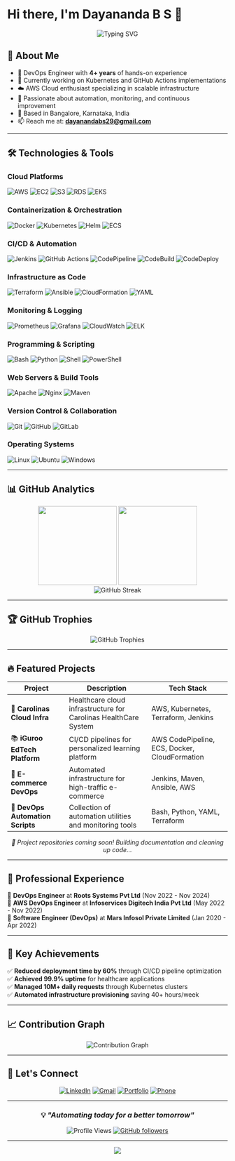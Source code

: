 # Hi there, I'm Dayananda B S 👋

<div align="center">
  <img src="https://readme-typing-svg.demolab.com?font=Fira+Code&weight=500&size=22&pause=1000&color=6C63FF&center=true&vCenter=true&width=435&lines=DevOps+Engineer;AWS+Cloud;Kubernetes;Terraform;Docker;Ansible;MontitoringTools;CI%2FCD+Automation;Infrastructure+as+Code" alt="Typing SVG" />
</div>

## 🚀 About Me

- 🔭 DevOps Engineer with **4+ years** of hands-on experience
- 🌱 Currently working on Kubernetes and GitHub Actions implementations
- ☁️ AWS Cloud enthusiast specializing in scalable infrastructure
- 🎯 Passionate about automation, monitoring, and continuous improvement
- 📍 Based in Bangalore, Karnataka, India
- 📫 Reach me at: **dayanandabs29@gmail.com**

---

## 🛠️ Technologies & Tools

### Cloud Platforms
<p align="left">
<img src="https://img.shields.io/badge/AWS-FF9900?style=for-the-badge&logo=amazonaws&logoColor=white" alt="AWS"/>
<img src="https://img.shields.io/badge/Amazon_EC2-FF9900?style=for-the-badge&logo=amazonec2&logoColor=white" alt="EC2"/>
<img src="https://img.shields.io/badge/Amazon_S3-569A31?style=for-the-badge&logo=amazons3&logoColor=white" alt="S3"/>
<img src="https://img.shields.io/badge/Amazon_RDS-527FFF?style=for-the-badge&logo=amazonrds&logoColor=white" alt="RDS"/>
<img src="https://img.shields.io/badge/Amazon_EKS-FF9900?style=for-the-badge&logo=amazoneks&logoColor=white" alt="EKS"/>
</p>

### Containerization & Orchestration
<p align="left">
<img src="https://img.shields.io/badge/Docker-2496ED?style=for-the-badge&logo=docker&logoColor=white" alt="Docker"/>
<img src="https://img.shields.io/badge/Kubernetes-326CE5?style=for-the-badge&logo=kubernetes&logoColor=white" alt="Kubernetes"/>
<img src="https://img.shields.io/badge/Helm-0F1689?style=for-the-badge&logo=helm&logoColor=white" alt="Helm"/>
<img src="https://img.shields.io/badge/Amazon_ECS-FF9900?style=for-the-badge&logo=amazonecs&logoColor=white" alt="ECS"/>
</p>

### CI/CD & Automation
<p align="left">
<img src="https://img.shields.io/badge/Jenkins-D24939?style=for-the-badge&logo=jenkins&logoColor=white" alt="Jenkins"/>
<img src="https://img.shields.io/badge/GitHub_Actions-2088FF?style=for-the-badge&logo=github-actions&logoColor=white" alt="GitHub Actions"/>
<img src="https://img.shields.io/badge/AWS_CodePipeline-FF9900?style=for-the-badge&logo=amazonaws&logoColor=white" alt="CodePipeline"/>
<img src="https://img.shields.io/badge/AWS_CodeBuild-FF9900?style=for-the-badge&logo=amazonaws&logoColor=white" alt="CodeBuild"/>
<img src="https://img.shields.io/badge/AWS_CodeDeploy-FF9900?style=for-the-badge&logo=amazonaws&logoColor=white" alt="CodeDeploy"/>
</p>

### Infrastructure as Code
<p align="left">
<img src="https://img.shields.io/badge/Terraform-7B42BC?style=for-the-badge&logo=terraform&logoColor=white" alt="Terraform"/>
<img src="https://img.shields.io/badge/Ansible-EE0000?style=for-the-badge&logo=ansible&logoColor=white" alt="Ansible"/>
<img src="https://img.shields.io/badge/AWS_CloudFormation-FF9900?style=for-the-badge&logo=amazonaws&logoColor=white" alt="CloudFormation"/>
<img src="https://img.shields.io/badge/YAML-CB171E?style=for-the-badge&logo=yaml&logoColor=white" alt="YAML"/>
</p>

### Monitoring & Logging
<p align="left">
<img src="https://img.shields.io/badge/Prometheus-E6522C?style=for-the-badge&logo=prometheus&logoColor=white" alt="Prometheus"/>
<img src="https://img.shields.io/badge/Grafana-F46800?style=for-the-badge&logo=grafana&logoColor=white" alt="Grafana"/>
<img src="https://img.shields.io/badge/Amazon_CloudWatch-FF9900?style=for-the-badge&logo=amazoncloudwatch&logoColor=white" alt="CloudWatch"/>
<img src="https://img.shields.io/badge/Elastic_Stack-005571?style=for-the-badge&logo=elasticsearch&logoColor=white" alt="ELK"/>
</p>

### Programming & Scripting
<p align="left">
<img src="https://img.shields.io/badge/Bash-4EAA25?style=for-the-badge&logo=gnu-bash&logoColor=white" alt="Bash"/>
<img src="https://img.shields.io/badge/Python-3776AB?style=for-the-badge&logo=python&logoColor=white" alt="Python"/>
<img src="https://img.shields.io/badge/Shell_Script-121011?style=for-the-badge&logo=gnu-bash&logoColor=white" alt="Shell"/>
<img src="https://img.shields.io/badge/PowerShell-5391FE?style=for-the-badge&logo=powershell&logoColor=white" alt="PowerShell"/>
</p>

### Web Servers & Build Tools
<p align="left">
<img src="https://img.shields.io/badge/Apache-D22128?style=for-the-badge&logo=apache&logoColor=white" alt="Apache"/>
<img src="https://img.shields.io/badge/Nginx-009639?style=for-the-badge&logo=nginx&logoColor=white" alt="Nginx"/>
<img src="https://img.shields.io/badge/Apache_Maven-C71A36?style=for-the-badge&logo=apache-maven&logoColor=white" alt="Maven"/>
</p>

### Version Control & Collaboration
<p align="left">
<img src="https://img.shields.io/badge/Git-F05032?style=for-the-badge&logo=git&logoColor=white" alt="Git"/>
<img src="https://img.shields.io/badge/GitHub-100000?style=for-the-badge&logo=github&logoColor=white" alt="GitHub"/>
<img src="https://img.shields.io/badge/GitLab-330F63?style=for-the-badge&logo=gitlab&logoColor=white" alt="GitLab"/>
</p>

### Operating Systems
<p align="left">
<img src="https://img.shields.io/badge/Linux-FCC624?style=for-the-badge&logo=linux&logoColor=black" alt="Linux"/>
<img src="https://img.shields.io/badge/Ubuntu-E95420?style=for-the-badge&logo=ubuntu&logoColor=white" alt="Ubuntu"/>
<img src="https://img.shields.io/badge/Windows-0078D6?style=for-the-badge&logo=windows&logoColor=white" alt="Windows"/>
</p>

---

## 📊 GitHub Analytics

<div align="center">
  <img height="180em" src="https://github-readme-stats.vercel.app/api?username=Dayaawsdevops&show_icons=true&theme=tokyonight&include_all_commits=true&count_private=true"/>
  <img height="180em" src="https://github-readme-stats.vercel.app/api/top-langs/?username=Dayaawsdevops&layout=compact&langs_count=8&theme=tokyonight"/>
</div>

<div align="center">
  <img src="https://github-readme-streak-stats.herokuapp.com/?user=Dayaawsdevops&theme=tokyonight" alt="GitHub Streak"/>
</div>

---

## 🏆 GitHub Trophies
<div align="center">
  <img src="https://github-profile-trophy.vercel.app/?username=Dayaawsdevops&theme=tokyonight&row=1&column=6&margin-h=8&margin-w=8&no-bg=false&no-frame=false&title=MultiLanguage,Commits,PullRequest,Reviews,Issues,Repositories" alt="GitHub Trophies"/>
</div>

---

## 🔥 Featured Projects

<div align="center">

| Project | Description | Tech Stack |
|---------|-------------|------------|
| 🏥 **Carolinas Cloud Infra** | Healthcare cloud infrastructure for Carolinas HealthCare System | AWS, Kubernetes, Terraform, Jenkins |
| 📚 **iGuroo EdTech Platform** | CI/CD pipelines for personalized learning platform | AWS CodePipeline, ECS, Docker, CloudFormation |
| 🛒 **E-commerce DevOps** | Automated infrastructure for high-traffic e-commerce | Jenkins, Maven, Ansible, AWS |
| 🔧 **DevOps Automation Scripts** | Collection of automation utilities and monitoring tools | Bash, Python, YAML, Terraform |

</div>

<div align="center">
  <i>🚀 Project repositories coming soon! Building documentation and cleaning up code...</i>
</div>

---

## 💼 Professional Experience

🔹 **DevOps Engineer** at **Roots Systems Pvt Ltd** (Nov 2022 - Nov 2024)  
🔹 **AWS DevOps Engineer** at **Infoservices Digitech India Pvt Ltd** (May 2022 - Nov 2022)  
🔹 **Software Engineer (DevOps)** at **Mars Infosol Private Limited** (Jan 2020 - Apr 2022)

---

## 🎯 Key Achievements

✅ **Reduced deployment time by 60%** through CI/CD pipeline optimization  
✅ **Achieved 99.9% uptime** for healthcare applications  
✅ **Managed 10M+ daily requests** through Kubernetes clusters  
✅ **Automated infrastructure provisioning** saving 40+ hours/week  

---

## 📈 Contribution Graph
<div align="center">
  <img src="https://github-readme-activity-graph.vercel.app/graph?username=Dayaawsdevops&bg_color=1a1b27&color=628fdb&line=d1a01f&point=c58545&area=true&hide_border=true" alt="Contribution Graph"/>
</div>

---

## 🤝 Let's Connect

<div align="center">
  
[![LinkedIn](https://img.shields.io/badge/LinkedIn-0077B5?style=for-the-badge&logo=linkedin&logoColor=white)](https://linkedin.com/in/dayananda-b-s-850460226)
[![Gmail](https://img.shields.io/badge/Gmail-D14836?style=for-the-badge&logo=gmail&logoColor=white)](mailto:dayanandabs29@gmail.com)
[![Portfolio](https://img.shields.io/badge/Portfolio-FF5722?style=for-the-badge&logo=todoist&logoColor=white)](https://Dayaawsdevops.github.io)
[![Phone](https://img.shields.io/badge/Phone-25D366?style=for-the-badge&logo=whatsapp&logoColor=white)](tel:+919731596232)

</div>

---

<div align="center">
  
### 💡 *"Automating today for a better tomorrow"*

![Profile Views](https://komarev.com/ghpvc/?username=Dayaawsdevops&color=6C63FF&style=flat-square&label=Profile+Views)
[![GitHub followers](https://img.shields.io/github/followers/Dayaawsdevops?style=flat-square&color=6C63FF)](https://github.com/Dayaawsdevops)

</div>

---

<div align="center">
  <img src="https://capsule-render.vercel.app/api?type=waving&color=gradient&height=60&section=footer"/>
</div>
